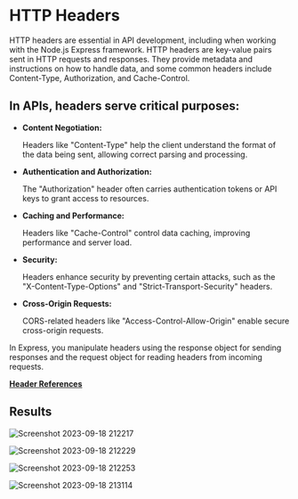 # HTTP Headers

HTTP headers are essential in API development, including when working with the Node.js Express framework. HTTP headers are key-value pairs sent in HTTP requests and responses. They provide metadata and instructions on how to handle data, and some common headers include Content-Type, Authorization, and Cache-Control.

## In APIs, headers serve critical purposes:

* **Content Negotiation:** 
  
  Headers like "Content-Type" help the client understand the format of the data being sent, allowing correct parsing and processing.

* **Authentication and Authorization:**
  
  The "Authorization" header often carries authentication tokens or API keys to grant access to resources.

* **Caching and Performance:** 
  
  Headers like "Cache-Control" control data caching, improving performance and server load.

* **Security:** 
  
  Headers enhance security by preventing certain attacks, such as the "X-Content-Type-Options" and "Strict-Transport-Security" headers.

* **Cross-Origin Requests:** 
  
  CORS-related headers like "Access-Control-Allow-Origin" enable secure cross-origin requests.

In Express, you manipulate headers using the response object for sending responses and the request object for reading headers from incoming requests.

[**Header References**](https://developer.mozilla.org/en-US/docs/Web/API/Headers)


## Results 

![Screenshot 2023-09-18 212217](https://github.com/SharonCao0920/basic-javascript/assets/54694766/78c3d15e-82e0-4ae1-b4a9-bb155be8d988)

![Screenshot 2023-09-18 212229](https://github.com/SharonCao0920/basic-javascript/assets/54694766/d11a794a-8054-4476-9026-bfdaf838fdc1)

![Screenshot 2023-09-18 212253](https://github.com/SharonCao0920/basic-javascript/assets/54694766/f9924abf-8f39-440a-8039-de776c8b426f)

![Screenshot 2023-09-18 213114](https://github.com/SharonCao0920/basic-javascript/assets/54694766/d68d4f31-61c2-4d21-a7e9-51a57a558389)
